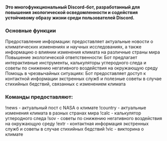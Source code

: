 #### Это многофункциональный Discord-бот, разработанный для повышения экологической осведомленности и содействия устойчивому образу жизни среди пользователей Discord.

### Основные функции
Предоставление информации: предоставляет актуальные новости о климатических изменениях и научных исследованиях, а также информацию о влиянии изменения климата на различные страны мира
Повышение экологической ответственности: Бот предлагает интерактивные инструменты, калькуляторы углеродного следа и советы по снижению негативного воздействия на окружающую среду
Помощь в чрезвычайных ситуациях: Бот предоставляет доступ к контактной информации экстренных служб и полезные советы в случае стихийных бедствий, связанных с изменением климата

### Команды предоставляют:
!news - актуальный пост с NASA о климате
!country - актуальные изменения климата в разных странах мира
!calc - калькулятор углеродного следа
!sov - советы по снижению негативного воздействия на окружающую среду
!extr - контактная информация экстренных служб и советы в случае стихийных бедствий
!vic - викторина о климате
